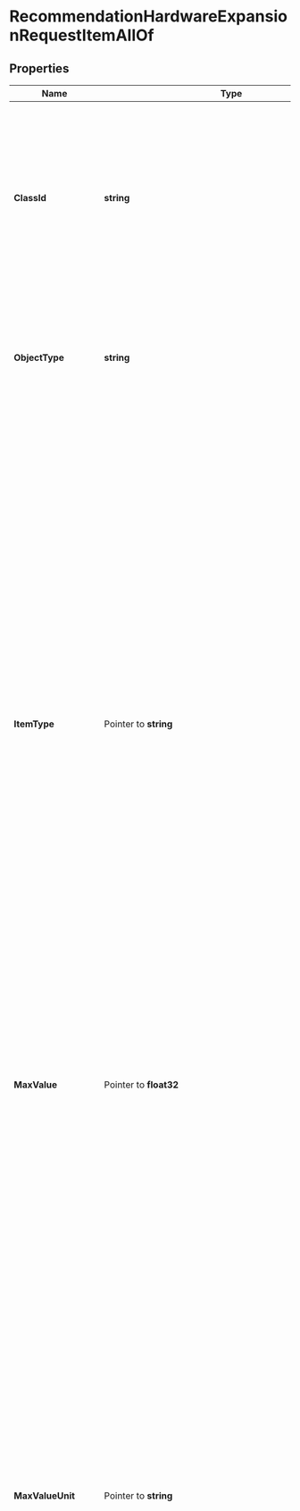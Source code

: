 # RecommendationHardwareExpansionRequestItemAllOf

## Properties

Name | Type | Description | Notes
------------ | ------------- | ------------- | -------------
**ClassId** | **string** | The fully-qualified name of the instantiated, concrete type. This property is used as a discriminator to identify the type of the payload when marshaling and unmarshaling data. | [default to "recommendation.HardwareExpansionRequestItem"]
**ObjectType** | **string** | The fully-qualified name of the instantiated, concrete type. The value should be the same as the &#39;ClassId&#39; property. | [default to "recommendation.HardwareExpansionRequestItem"]
**ItemType** | Pointer to **string** | Type of hardware item for which the capacity increase is requested by the user. For example, CPU. * &#x60;None&#x60; - The Enum value None represents that no value was set for the hardware type. * &#x60;CPU&#x60; - The Enum value CPU represents that the hardware type requested for expansion is a physical CPU. * &#x60;Memory&#x60; - The Enum value Memory represents that the hardware type requested for expansion is a memory unit. * &#x60;Storage&#x60; - The Enum value Storage represents that the hardware type requested for expansion is a storage unit, ie, storage drives. | [optional] [default to "None"]
**MaxValue** | Pointer to **float32** | The maximum value allowed for expansion for the hardware type on the referred registered device. | [optional] 
**MaxValueUnit** | Pointer to **string** | Unit type for the maximum value of the resource. For example, TB, GB, MB. * &#x60;TB&#x60; - The Enum value TB represents that the measurement unit is in terabytes. * &#x60;MB&#x60; - The Enum value MB represents that the measurement unit is in megabytes. * &#x60;GB&#x60; - The Enum value GB represents that the measurement unit is in gigabytes. * &#x60;MHz&#x60; - The Enum value MHz represents that the measurement unit is in megahertz. * &#x60;GHz&#x60; - The Enum value GHz represents that the measurement unit is in gigahertz. * &#x60;Percentage&#x60; - The Enum value Percentage represents that the expansion request is in the percentage of resource increase. For example, a 20% increase in CPU capacity. | [optional] [default to "TB"]
**UnitType** | Pointer to **string** | Unit type for the expansion request, i.e., if the increase is requested as a raw value in TB, GB, etc., or in percentage increase. * &#x60;TB&#x60; - The Enum value TB represents that the measurement unit is in terabytes. * &#x60;MB&#x60; - The Enum value MB represents that the measurement unit is in megabytes. * &#x60;GB&#x60; - The Enum value GB represents that the measurement unit is in gigabytes. * &#x60;MHz&#x60; - The Enum value MHz represents that the measurement unit is in megahertz. * &#x60;GHz&#x60; - The Enum value GHz represents that the measurement unit is in gigahertz. * &#x60;Percentage&#x60; - The Enum value Percentage represents that the expansion request is in the percentage of resource increase. For example, a 20% increase in CPU capacity. | [optional] [default to "TB"]
**Value** | Pointer to **float32** | Value of the expansion request which can be absolute value or percentage increase. | [optional] 
**ExpansionRequest** | Pointer to [**RecommendationHardwareExpansionRequestRelationship**](RecommendationHardwareExpansionRequestRelationship.md) |  | [optional] 

## Methods

### NewRecommendationHardwareExpansionRequestItemAllOf

`func NewRecommendationHardwareExpansionRequestItemAllOf(classId string, objectType string, ) *RecommendationHardwareExpansionRequestItemAllOf`

NewRecommendationHardwareExpansionRequestItemAllOf instantiates a new RecommendationHardwareExpansionRequestItemAllOf object
This constructor will assign default values to properties that have it defined,
and makes sure properties required by API are set, but the set of arguments
will change when the set of required properties is changed

### NewRecommendationHardwareExpansionRequestItemAllOfWithDefaults

`func NewRecommendationHardwareExpansionRequestItemAllOfWithDefaults() *RecommendationHardwareExpansionRequestItemAllOf`

NewRecommendationHardwareExpansionRequestItemAllOfWithDefaults instantiates a new RecommendationHardwareExpansionRequestItemAllOf object
This constructor will only assign default values to properties that have it defined,
but it doesn't guarantee that properties required by API are set

### GetClassId

`func (o *RecommendationHardwareExpansionRequestItemAllOf) GetClassId() string`

GetClassId returns the ClassId field if non-nil, zero value otherwise.

### GetClassIdOk

`func (o *RecommendationHardwareExpansionRequestItemAllOf) GetClassIdOk() (*string, bool)`

GetClassIdOk returns a tuple with the ClassId field if it's non-nil, zero value otherwise
and a boolean to check if the value has been set.

### SetClassId

`func (o *RecommendationHardwareExpansionRequestItemAllOf) SetClassId(v string)`

SetClassId sets ClassId field to given value.


### GetObjectType

`func (o *RecommendationHardwareExpansionRequestItemAllOf) GetObjectType() string`

GetObjectType returns the ObjectType field if non-nil, zero value otherwise.

### GetObjectTypeOk

`func (o *RecommendationHardwareExpansionRequestItemAllOf) GetObjectTypeOk() (*string, bool)`

GetObjectTypeOk returns a tuple with the ObjectType field if it's non-nil, zero value otherwise
and a boolean to check if the value has been set.

### SetObjectType

`func (o *RecommendationHardwareExpansionRequestItemAllOf) SetObjectType(v string)`

SetObjectType sets ObjectType field to given value.


### GetItemType

`func (o *RecommendationHardwareExpansionRequestItemAllOf) GetItemType() string`

GetItemType returns the ItemType field if non-nil, zero value otherwise.

### GetItemTypeOk

`func (o *RecommendationHardwareExpansionRequestItemAllOf) GetItemTypeOk() (*string, bool)`

GetItemTypeOk returns a tuple with the ItemType field if it's non-nil, zero value otherwise
and a boolean to check if the value has been set.

### SetItemType

`func (o *RecommendationHardwareExpansionRequestItemAllOf) SetItemType(v string)`

SetItemType sets ItemType field to given value.

### HasItemType

`func (o *RecommendationHardwareExpansionRequestItemAllOf) HasItemType() bool`

HasItemType returns a boolean if a field has been set.

### GetMaxValue

`func (o *RecommendationHardwareExpansionRequestItemAllOf) GetMaxValue() float32`

GetMaxValue returns the MaxValue field if non-nil, zero value otherwise.

### GetMaxValueOk

`func (o *RecommendationHardwareExpansionRequestItemAllOf) GetMaxValueOk() (*float32, bool)`

GetMaxValueOk returns a tuple with the MaxValue field if it's non-nil, zero value otherwise
and a boolean to check if the value has been set.

### SetMaxValue

`func (o *RecommendationHardwareExpansionRequestItemAllOf) SetMaxValue(v float32)`

SetMaxValue sets MaxValue field to given value.

### HasMaxValue

`func (o *RecommendationHardwareExpansionRequestItemAllOf) HasMaxValue() bool`

HasMaxValue returns a boolean if a field has been set.

### GetMaxValueUnit

`func (o *RecommendationHardwareExpansionRequestItemAllOf) GetMaxValueUnit() string`

GetMaxValueUnit returns the MaxValueUnit field if non-nil, zero value otherwise.

### GetMaxValueUnitOk

`func (o *RecommendationHardwareExpansionRequestItemAllOf) GetMaxValueUnitOk() (*string, bool)`

GetMaxValueUnitOk returns a tuple with the MaxValueUnit field if it's non-nil, zero value otherwise
and a boolean to check if the value has been set.

### SetMaxValueUnit

`func (o *RecommendationHardwareExpansionRequestItemAllOf) SetMaxValueUnit(v string)`

SetMaxValueUnit sets MaxValueUnit field to given value.

### HasMaxValueUnit

`func (o *RecommendationHardwareExpansionRequestItemAllOf) HasMaxValueUnit() bool`

HasMaxValueUnit returns a boolean if a field has been set.

### GetUnitType

`func (o *RecommendationHardwareExpansionRequestItemAllOf) GetUnitType() string`

GetUnitType returns the UnitType field if non-nil, zero value otherwise.

### GetUnitTypeOk

`func (o *RecommendationHardwareExpansionRequestItemAllOf) GetUnitTypeOk() (*string, bool)`

GetUnitTypeOk returns a tuple with the UnitType field if it's non-nil, zero value otherwise
and a boolean to check if the value has been set.

### SetUnitType

`func (o *RecommendationHardwareExpansionRequestItemAllOf) SetUnitType(v string)`

SetUnitType sets UnitType field to given value.

### HasUnitType

`func (o *RecommendationHardwareExpansionRequestItemAllOf) HasUnitType() bool`

HasUnitType returns a boolean if a field has been set.

### GetValue

`func (o *RecommendationHardwareExpansionRequestItemAllOf) GetValue() float32`

GetValue returns the Value field if non-nil, zero value otherwise.

### GetValueOk

`func (o *RecommendationHardwareExpansionRequestItemAllOf) GetValueOk() (*float32, bool)`

GetValueOk returns a tuple with the Value field if it's non-nil, zero value otherwise
and a boolean to check if the value has been set.

### SetValue

`func (o *RecommendationHardwareExpansionRequestItemAllOf) SetValue(v float32)`

SetValue sets Value field to given value.

### HasValue

`func (o *RecommendationHardwareExpansionRequestItemAllOf) HasValue() bool`

HasValue returns a boolean if a field has been set.

### GetExpansionRequest

`func (o *RecommendationHardwareExpansionRequestItemAllOf) GetExpansionRequest() RecommendationHardwareExpansionRequestRelationship`

GetExpansionRequest returns the ExpansionRequest field if non-nil, zero value otherwise.

### GetExpansionRequestOk

`func (o *RecommendationHardwareExpansionRequestItemAllOf) GetExpansionRequestOk() (*RecommendationHardwareExpansionRequestRelationship, bool)`

GetExpansionRequestOk returns a tuple with the ExpansionRequest field if it's non-nil, zero value otherwise
and a boolean to check if the value has been set.

### SetExpansionRequest

`func (o *RecommendationHardwareExpansionRequestItemAllOf) SetExpansionRequest(v RecommendationHardwareExpansionRequestRelationship)`

SetExpansionRequest sets ExpansionRequest field to given value.

### HasExpansionRequest

`func (o *RecommendationHardwareExpansionRequestItemAllOf) HasExpansionRequest() bool`

HasExpansionRequest returns a boolean if a field has been set.


[[Back to Model list]](../README.md#documentation-for-models) [[Back to API list]](../README.md#documentation-for-api-endpoints) [[Back to README]](../README.md)


